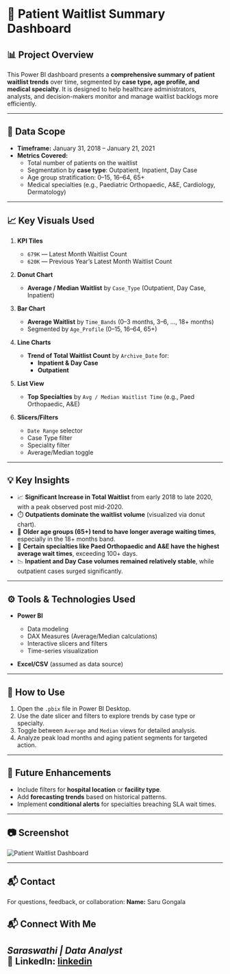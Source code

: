 # 🏥 Patient Waitlist Summary Dashboard

## 📊 Project Overview

This Power BI dashboard presents a **comprehensive summary of patient waitlist trends** over time, segmented by **case type, age profile, and medical specialty**. It is designed to help healthcare administrators, analysts, and decision-makers monitor and manage waitlist backlogs more efficiently.

---

## 📁 Data Scope

- **Timeframe:** January 31, 2018 – January 21, 2021
- **Metrics Covered:**
  - Total number of patients on the waitlist
  - Segmentation by **case type**: Outpatient, Inpatient, Day Case
  - Age group stratification: 0–15, 16–64, 65+
  - Medical specialties (e.g., Paediatric Orthopaedic, A&E, Cardiology, Dermatology)

---

## 📈 Key Visuals Used

1. **KPI Tiles**
   - `679K` — Latest Month Waitlist Count
   - `620K` — Previous Year’s Latest Month Waitlist Count

2. **Donut Chart**
   - **Average / Median Waitlist** by `Case_Type` (Outpatient, Day Case, Inpatient)

3. **Bar Chart**
   - **Average Waitlist** by `Time_Bands` (0–3 months, 3–6, ..., 18+ months)
   - Segmented by `Age_Profile` (0–15, 16–64, 65+)

4. **Line Charts**
   - **Trend of Total Waitlist Count** by `Archive_Date` for:
     - **Inpatient & Day Case**
     - **Outpatient**
  
5. **List View**
   - **Top Specialties** by `Avg / Median Waitlist Time` (e.g., Paed Orthopaedic, A&E)

6. **Slicers/Filters**
   - `Date Range` selector
   - Case Type filter
   - Speciality filter
   - Average/Median toggle

---

## 💡 Key Insights

- 📈 **Significant Increase in Total Waitlist** from early 2018 to late 2020, with a peak observed post mid-2020.
- ⏱️ **Outpatients dominate the waitlist volume** (visualized via donut chart).
- 👵 **Older age groups (65+) tend to have longer average waiting times**, especially in the 18+ months band.
- 🏥 **Certain specialties like Paed Orthopaedic and A&E have the highest average wait times**, exceeding 100+ days.
- 📉 **Inpatient and Day Case volumes remained relatively stable**, while outpatient cases surged significantly.

---

## ⚙️ Tools & Technologies Used

- **Power BI**
  - Data modeling
  - DAX Measures (Average/Median calculations)
  - Interactive slicers and filters
  - Time-series visualization

- **Excel/CSV** (assumed as data source)

---

## 🚀 How to Use

1. Open the `.pbix` file in Power BI Desktop.
2. Use the date slicer and filters to explore trends by case type or specialty.
3. Toggle between `Average` and `Median` views for detailed analysis.
4. Analyze peak load months and aging patient segments for targeted action.

---

## 📌 Future Enhancements

- Include filters for **hospital location** or **facility type**.
- Add **forecasting trends** based on historical patterns.
- Implement **conditional alerts** for specialties breaching SLA wait times.

---

## 📷 Screenshot

![Patient Waitlist Dashboard](./2ca8845b-dbea-4aa6-87d3-469dff509fd3.png)

---

## 📬 Contact

For questions, feedback, or collaboration:
**Name:** Saru Gongala  

## 📬 Connect With Me
*Saraswathi | Data Analyst*  
🔗 LinkedIn: [linkedin](https://www.linkedin.com/in/saraswathi-gongala-6249a9137/)
---

